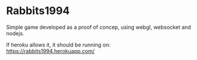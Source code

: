 Rabbits1994
===========

Simple game developed as a proof of concep, using webgl, websocket and nodejs.

If heroku allows it, it should be running on: https://rabbits1994.herokuapp.com/
